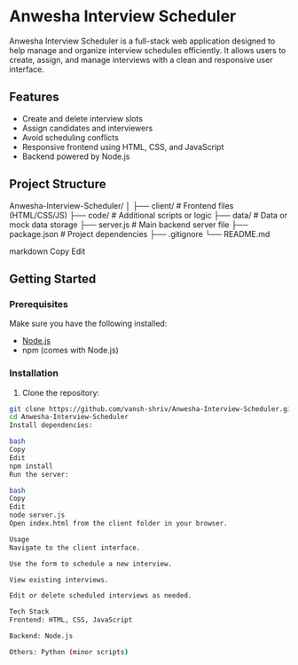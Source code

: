 # Anwesha Interview Scheduler

Anwesha Interview Scheduler is a full-stack web application designed to help manage and organize interview schedules efficiently. It allows users to create, assign, and manage interviews with a clean and responsive user interface.

## Features

- Create and delete interview slots
- Assign candidates and interviewers
- Avoid scheduling conflicts
- Responsive frontend using HTML, CSS, and JavaScript
- Backend powered by Node.js

## Project Structure

Anwesha-Interview-Scheduler/
│
├── client/ # Frontend files (HTML/CSS/JS)
├── code/ # Additional scripts or logic
├── data/ # Data or mock data storage
├── server.js # Main backend server file
├── package.json # Project dependencies
├── .gitignore
└── README.md

markdown
Copy
Edit

## Getting Started

### Prerequisites

Make sure you have the following installed:

- [Node.js](https://nodejs.org/)
- npm (comes with Node.js)

### Installation

1. Clone the repository:

```bash
git clone https://github.com/vansh-shriv/Anwesha-Interview-Scheduler.git
cd Anwesha-Interview-Scheduler
Install dependencies:

bash
Copy
Edit
npm install
Run the server:

bash
Copy
Edit
node server.js
Open index.html from the client folder in your browser.

Usage
Navigate to the client interface.

Use the form to schedule a new interview.

View existing interviews.

Edit or delete scheduled interviews as needed.

Tech Stack
Frontend: HTML, CSS, JavaScript

Backend: Node.js

Others: Python (minor scripts)